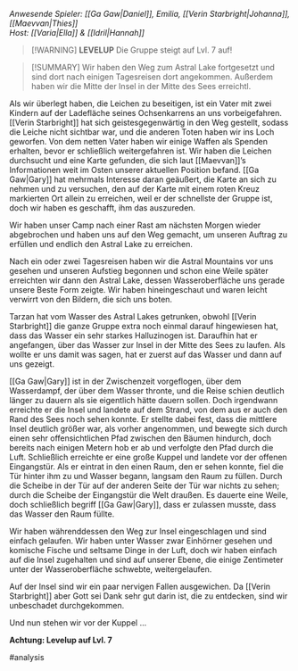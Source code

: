 _Anwesende Spieler: [[Ga Gaw|Daniel]], Emilia, [[Verin Starbright|Johanna]], [[Maevvan|Thies]]_  
_Host: [[Varia|Ella]] & [[Idril|Hannah]]_

>[!WARNING] **LEVELUP**
>Die Gruppe steigt auf Lvl. 7 auf!

>[!SUMMARY]
>Wir haben den Weg zum Astral Lake fortgesetzt und sind dort nach einigen Tagesreisen dort angekommen. Außerdem haben wir die Mitte der Insel in der Mitte des Sees erreichtl.

Als wir überlegt haben, die Leichen zu beseitigen, ist ein Vater mit zwei Kindern auf der Ladefläche seines Ochsenkarrens an uns vorbeigefahren. [[Verin Starbright]] hat sich geistesgegenwärtig in den Weg gestellt, sodass die Leiche nicht sichtbar war, und die anderen Toten haben wir ins Loch geworfen. Von dem netten Vater haben wir einige Waffen als Spenden erhalten, bevor er schließlich weitergefahren ist. Wir haben die Leichen durchsucht und eine Karte gefunden, die sich laut [[Maevvan]]’s Informationen weit im Osten unserer aktuellen Position befand. [[Ga Gaw|Gary]] hat mehrmals Interesse daran geäußert, die Karte an sich zu nehmen und zu versuchen, den auf der Karte mit einem roten Kreuz markierten Ort allein zu erreichen, weil er der schnellste der Gruppe ist, doch wir haben es geschafft, ihm das auszureden.

Wir haben unser Camp nach einer Rast am nächsten Morgen wieder abgebrochen und haben uns auf den Weg gemacht, um unseren Auftrag zu erfüllen und endlich den Astral Lake zu erreichen.

Nach ein oder zwei Tagesreisen haben wir die Astral Mountains vor uns gesehen und unseren Aufstieg begonnen und schon eine Weile später erreichten wir dann den Astral Lake, dessen Wasseroberfläche uns gerade unsere Beste Form zeigte. Wir haben hineingeschaut und waren leicht verwirrt von den Bildern, die sich uns boten.

Tarzan hat vom Wasser des Astral Lakes getrunken, obwohl [[Verin Starbright]] die ganze Gruppe extra noch einmal darauf hingewiesen hat, dass das Wasser ein sehr starkes Halluzinogen ist. Daraufhin hat er angefangen, über das Wasser zur Insel in der Mitte des Sees zu laufen. Als wollte er uns damit was sagen, hat er zuerst auf das Wasser und dann auf uns gezeigt.

[[Ga Gaw|Gary]] ist in der Zwischenzeit vorgeflogen, über dem Wasserdampf, der über dem Wasser thronte, und die Reise schien deutlich länger zu dauern als sie eigentlich hätte dauern sollen. Doch irgendwann erreichte er die Insel und landete auf dem Strand, von dem aus er auch den Rand des Sees noch sehen konnte. Er stellte dabei fest, dass die mittlere Insel deutlich größer war, als vorher angenommen, und bewegte sich durch einen sehr offensichtlichen Pfad zwischen den Bäumen hindurch, doch bereits nach einigen Metern hob er ab und verfolgte den Pfad durch die Luft. Schließlich erreichte er eine große Kuppel und landete vor der offenen Eingangstür. Als er eintrat in den einen Raum, den er sehen konnte, fiel die Tür hinter ihm zu und Wasser begann, langsam den Raum zu füllen. Durch die Scheibe in der Tür auf der anderen Seite der Tür war nichts zu sehen; durch die Scheibe der Eingangstür die Welt draußen. Es dauerte eine Weile, doch schließlich begriff [[Ga Gaw|Gary]], dass er zulassen musste, dass das Wasser den Raum füllte.

Wir haben währenddessen den Weg zur Insel eingeschlagen und sind einfach gelaufen. Wir haben unter Wasser zwar Einhörner gesehen und komische Fische und seltsame Dinge in der Luft, doch wir haben einfach auf die Insel zugehalten und sind auf unserer Ebene, die einige Zentimeter unter der Wasseroberfläche schwebte, weitergelaufen.

Auf der Insel sind wir ein paar nervigen Fallen ausgewichen. Da [[Verin Starbright]] aber Gott sei Dank sehr gut darin ist, die zu entdecken, sind wir unbeschadet durchgekommen.

Und nun stehen wir vor der Kuppel ...

**Achtung: Levelup auf Lvl. 7**

#analysis